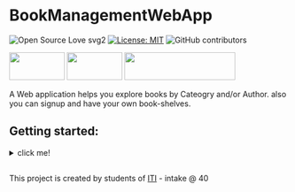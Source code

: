 # BookManagementWebApp

![Open Source Love svg2](https://badges.frapsoft.com/os/v2/open-source.svg?v=103)
[![License: MIT](https://img.shields.io/badge/License-MIT-yellow.svg)](https://github.com/atefhares/CrowdFunding-Web-App/blob/master/LICENSE)
![GitHub contributors](https://img.shields.io/github/contributors/SamarGooda/BookManagementWebApp)

<img src="https://cdn.worldvectorlogo.com/logos/mongodb.svg" width="100" height="50"> <img src="https://upload.wikimedia.org/wikipedia/commons/d/d9/Node.js_logo.svg" width="100" height="50"> <img src="https://upload.wikimedia.org/wikipedia/commons/6/64/Expressjs.png" width="200" height="50">

A Web application helps you explore books by Cateogry and/or Author. also you can signup and have your own book-shelves.

## Getting started:
<details>
  <summary>click me!</summary>
  
  ### To run the server
  - install `nodejs v13+` and `npm` on your system
  - install `nodemon` //maybe you should use sude here!
      ```
      npm i -g nodemon 
      ```
  - go to `/server` and run the follwing to install the dependcies:
    
     ```
     npm i
     ```
     
  - then run the follwing:
    ```
    nodemon start
    ```
  ### To build the client
   - install [jekyll](https://jekyllrb.com/) gem 
   - go to `/client` and run the follwing:
   
     ```
     jekyll build
     ```
     
   ### To add new admin
   - go to /server/admin_scripts
   - run the script as follows:
     ```
     node admin_manage.js add email=[ADMIN_EMAIL] password=[ADMIN_PASSWORD]
     ```
</details>


## 
This project is created by students of [ITI](http://iti.gov.eg/) - intake @ 40
